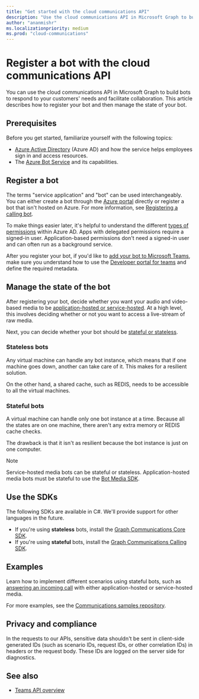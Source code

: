 ```yaml
---
title: "Get started with the cloud communications API"
description: "Use the cloud communications API in Microsoft Graph to build bots for your customers. Learn how to register your bot and then manage the state of your bot."
author: "ananmishr"
ms.localizationpriority: medium
ms.prod: "cloud-communications"
---
```


# Register a bot with the cloud communications API

You can use the cloud communications API in Microsoft Graph to build bots to respond to your customers' needs and facilitate collaboration. This article describes how to register your bot and then manage the state of your bot.

## Prerequisites

Before you get started, familiarize yourself with the following topics:

- [Azure Active Directory](/azure/active-directory/fundamentals/active-directory-whatis)
(Azure AD) and how the service helps employees sign in and access resources.
- The [Azure Bot Service](/azure/bot-service/bot-service-overview-introduction?view=azure-bot-service-3.0&preserve-view=true) and its capabilities.

## Register a bot

The terms "service application" and "bot" can be used interchangeably. You can either create a bot through the [Azure portal](https://azure.microsoft.com/features/azure-portal/) directly or register a bot that isn't hosted on Azure.
For more information, see [Registering a calling bot](https://microsoftgraph.github.io/microsoft-graph-comms-samples/docs/articles/calls/register-calling-bot.html). 

To make things easier later, it's helpful to understand the different [types of permissions](/azure/active-directory/develop/v1-permissions-and-consent#types-of-permissions) within Azure AD. Apps with delegated permissions require a signed-in user. Application-based permissions don't need a signed-in user and can often run as a background service.

After you register your bot, if you'd like to [add your bot to Microsoft Teams](/microsoftteams/platform/concepts/calls-and-meetings/registering-calling-bot), make sure you understand how to use the [Developer portal for teams](/microsoftteams/platform/concepts/build-and-test/teams-developer-portal) and define the required metadata.

## Manage the state of the bot

After registering your bot, decide whether you want your audio and video-based media to be [application-hosted or service-hosted](cloud-communications-media.md). At a high level, this involves deciding whether or not you want to access a live-stream of raw media.

Next, you can decide whether your bot should be [stateful or stateless](https://microsoftgraph.github.io/microsoft-graph-comms-samples/docs/articles/calls/StateManagement.html).

### Stateless bots

Any virtual machine can handle any bot instance, which means that if one machine goes down, another can take care of it. This makes for a resilient solution.

On the other hand, a shared cache, such as REDIS, needs to be accessible to all the virtual machines.

### Stateful bots

A virtual machine can handle only one bot instance at a time. Because all the states are on one machine, there aren't any extra memory or REDIS cache checks.

The drawback is that it isn't as resilient because the bot instance is just on one computer.

> [!NOTE]
> Service-hosted media bots can be stateful or stateless. Application-hosted media bots must be stateful to use the [Bot Media SDK](https://www.nuget.org/packages/Microsoft.Skype.Bots.Media).

## Use the SDKs

The following SDKs are available in C#. We'll provide support for other languages in the future.

- If you're using **stateless** bots, install the [Graph Communications Core SDK](https://www.nuget.org/packages/Microsoft.Graph.Communications.Core).
- If you're using **stateful** bots, install the [Graph Communications Calling SDK](https://www.nuget.org/packages/Microsoft.Graph.Communications.Calls).

## Examples

Learn how to implement different scenarios using stateful bots, such as [answering an incoming call](https://microsoftgraph.github.io/microsoft-graph-comms-samples/docs/articles/index.html#example-incoming-calls) with either application-hosted or service-hosted media.

For more examples, see the [Communications samples repository](https://microsoftgraph.github.io/microsoft-graph-comms-samples/docs/index.html).

## Privacy and compliance

In the requests to our APIs, sensitive data shouldn't be sent in client-side generated IDs (such as scenario IDs, request IDs, or other correlation IDs) in headers or the request body. These IDs are logged on the server side for diagnostics.

## See also

- [Teams API overview](teams-concept-overview.md)
